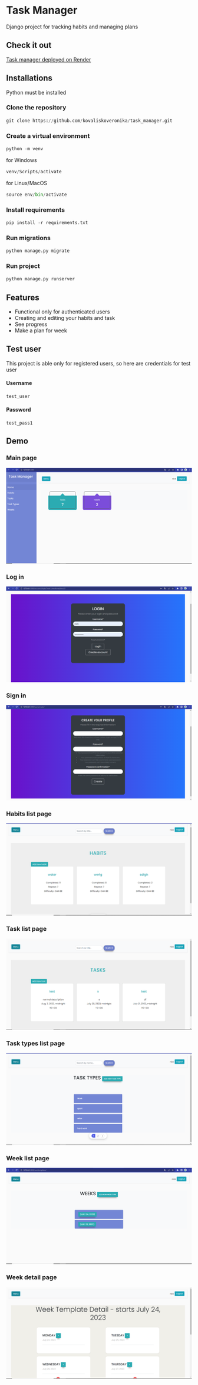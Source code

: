 # Task Manager

Django project for tracking habits and managing plans

## Check it out

[Task manager deployed on Render](https://task-manager-k3if.onrender.com)

## Installations
Python must be installed

### Clone the repository
```python
git clone https://github.com/kovaliskoveronika/task_manager.git
```
### Create a virtual environment
```python
python -m venv
```
for Windows
```python
venv/Scripts/activate
```
for Linux/MacOS
```python
source env/bin/activate
```
### Install requirements
```python
pip install -r requirements.txt
```
### Run migrations
```python
python manage.py migrate
```
### Run project
```python
python manage.py runserver
```


## Features

* Functional only for authenticated users
* Creating and editing your habits and task
* See progress
* Make a plan for week

## Test user
This project is able only for registered users, so here are credentials for test user
#### Username
```python
test_user
```
#### Password
```pyhton
test_pass1
```

## Demo
### Main page
![Home](https://github.com/kovaliskoveronika/task_manager/blob/adb8990777d84302460b269d24ececacecf2a713/main_page.PNG)
### Log in
![Login](https://github.com/kovaliskoveronika/task_manager/blob/adb8990777d84302460b269d24ececacecf2a713/login_page.PNG)
### Sign in
![Sign in](https://github.com/kovaliskoveronika/task_manager/blob/adb8990777d84302460b269d24ececacecf2a713/create_user_page.PNG)
### Habits list page
![Habits](https://github.com/kovaliskoveronika/task_manager/blob/adb8990777d84302460b269d24ececacecf2a713/habits_list_page.PNG)
### Task list page
![Tasks](https://github.com/kovaliskoveronika/task_manager/blob/adb8990777d84302460b269d24ececacecf2a713/tast_list_page.PNG)
### Task types list page
![Task types](https://github.com/kovaliskoveronika/task_manager/blob/adb8990777d84302460b269d24ececacecf2a713/tast_types_list_page.PNG)
### Week list page
![Weeks](https://github.com/kovaliskoveronika/task_manager/blob/adb8990777d84302460b269d24ececacecf2a713/week_list_page.PNG)
### Week detail page
![Week](https://github.com/kovaliskoveronika/task_manager/blob/adb8990777d84302460b269d24ececacecf2a713/week_detail_page.PNG)
